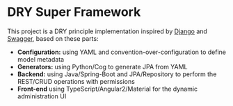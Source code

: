 # DRY Super Framework

This project is a DRY principle implementation inspired by [Django](https://www.djangoproject.com/)
and [Swagger](https://swagger.io/), based on these parts:

* **Configuration:** using YAML and convention-over-configuration to define model metadata
* **Generators:** using Python/Cog to generate JPA from YAML
* **Backend:** using Java/Spring-Boot and JPA/Repository to perform the REST/CRUD operations with permissions
* **Front-end** using TypeScript/Angular2/Material for the dynamic administration UI
